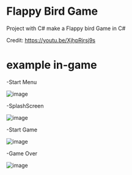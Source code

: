 # Flappy Bird Game

Project with C#
make a Flappy bird Game in C#

Credit: https://youtu.be/XjhpRjrsj9s


# example in-game

-Start Menu

![image](https://user-images.githubusercontent.com/106058972/170906052-2de6e7f5-db71-4013-95a6-c6dad44a0591.png)


-SplashScreen

![image](https://user-images.githubusercontent.com/106058972/170906093-4e40157f-17ee-4370-8f62-82b873bc1797.png)


-Start Game

![image](https://user-images.githubusercontent.com/106058972/170906065-3131e91c-b172-4425-86e3-6b3597dd1017.png)


-Game Over

![image](https://user-images.githubusercontent.com/106058972/170906151-7d7e1c34-2832-4c26-8d5f-af2e35b52110.png)


